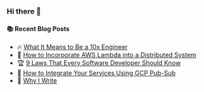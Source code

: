 ### Hi there 👋

<!--
**jorzel/jorzel** is a ✨ _special_ ✨ repository because its `README.md` (this file) appears on your GitHub profile.

Here are some ideas to get you started:

- 🔭 I’m currently working on ...
- 🌱 I’m currently learning ...
- 👯 I’m looking to collaborate on ...
- 🤔 I’m looking for help with ...
- 💬 Ask me about ...
- 📫 How to reach me: ...
- 😄 Pronouns: ...
- ⚡ Fun fact: ...
-->

#### :books: Recent Blog Posts
<!-- BLOGPOSTS:START -->
 - 🔥 [What It Means to Be a 10x Engineer](https://levelup.gitconnected.com/what-it-means-to-be-a-10x-engineer-0f5c4db543a6?source=rss-607ede630b31------2)
 - 📰 [How to Incorporate AWS Lambda into a Distributed System](https://levelup.gitconnected.com/how-to-incorporate-aws-lambda-into-a-distributed-system-3dcec2e09270?source=rss-607ede630b31------2)
 - 🏆 [9 Laws That Every Software Developer Should Know](https://levelup.gitconnected.com/9-laws-that-every-software-developer-should-know-a5518bfef022?source=rss-607ede630b31------2)
 - 🔘 [How to Integrate Your Services Using GCP Pub-Sub](https://blog.devops.dev/how-to-integrate-your-services-using-gcp-pub-sub-af54bd9b7a3d?source=rss-607ede630b31------2)
 - 📰 [Why I Write](https://medium.com/illuminations-mirror/why-i-write-d18f93972c24?source=rss-607ede630b31------2)<!-- BLOGPOSTS:END -->